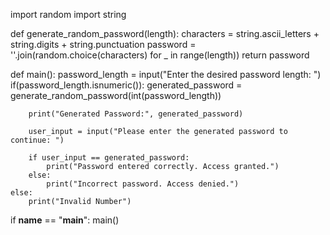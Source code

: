 import random
import string


def generate_random_password(length):
    characters = string.ascii_letters + string.digits + string.punctuation
    password = ''.join(random.choice(characters) for _ in range(length))
    return password


def main():
    password_length = input("Enter the desired password length: ")
    if(password_length.isnumeric()):
        generated_password = generate_random_password(int(password_length))

        print("Generated Password:", generated_password)

        user_input = input("Please enter the generated password to continue: ")

        if user_input == generated_password:
            print("Password entered correctly. Access granted.")
        else:
            print("Incorrect password. Access denied.")
    else:
        print("Invalid Number")


if __name__ == "__main__":
    main()
